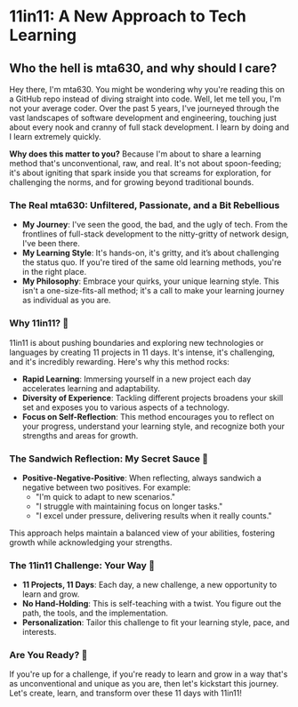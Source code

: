 # 11in11: A New Approach to Tech Learning

## Who the hell is mta630, and why should I care?

Hey there, I'm mta630. You might be wondering why you're reading this on a GitHub repo instead of diving straight into code. Well, let me tell you, I'm not your average coder. Over the past 5 years, I've journeyed through the vast landscapes of software development and engineering, touching just about every nook and cranny of full stack development. I learn by doing and I learn extremely quickly.

**Why does this matter to you?** Because I'm about to share a learning method that's unconventional, raw, and real. It's not about spoon-feeding; it's about igniting that spark inside you that screams for exploration, for challenging the norms, and for growing beyond traditional bounds.

### The Real mta630: Unfiltered, Passionate, and a Bit Rebellious

- **My Journey**: I've seen the good, the bad, and the ugly of tech. From the frontlines of full-stack development to the nitty-gritty of network design, I've been there.
- **My Learning Style**: It's hands-on, it's gritty, and it’s about challenging the status quo. If you're tired of the same old learning methods, you're in the right place.
- **My Philosophy**: Embrace your quirks, your unique learning style. This isn't a one-size-fits-all method; it's a call to make your learning journey as individual as you are.

### Why 11in11? 🚀

11in11 is about pushing boundaries and exploring new technologies or languages by creating 11 projects in 11 days. It's intense, it's challenging, and it's incredibly rewarding. Here's why this method rocks:

- **Rapid Learning**: Immersing yourself in a new project each day accelerates learning and adaptability.
- **Diversity of Experience**: Tackling different projects broadens your skill set and exposes you to various aspects of a technology.
- **Focus on Self-Reflection**: This method encourages you to reflect on your progress, understand your learning style, and recognize both your strengths and areas for growth.

### The Sandwich Reflection: My Secret Sauce 🥪

- **Positive-Negative-Positive**: When reflecting, always sandwich a negative between two positives. For example:
  - "I'm quick to adapt to new scenarios."
  - "I struggle with maintaining focus on longer tasks."
  - "I excel under pressure, delivering results when it really counts."

This approach helps maintain a balanced view of your abilities, fostering growth while acknowledging your strengths.

### The 11in11 Challenge: Your Way 🌟

- **11 Projects, 11 Days**: Each day, a new challenge, a new opportunity to learn and grow.
- **No Hand-Holding**: This is self-teaching with a twist. You figure out the path, the tools, and the implementation.
- **Personalization**: Tailor this challenge to fit your learning style, pace, and interests.

### Are You Ready? 🌊

If you're up for a challenge, if you're ready to learn and grow in a way that's as unconventional and unique as you are, then let's kickstart this journey. Let's create, learn, and transform over these 11 days with 11in11!
